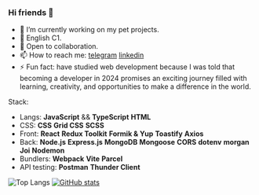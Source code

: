 ### Hi friends 👋

- 🌱 I’m currently working on my pet projects.
- 🌱 English C1.
- 🤗 Open to collaboration.
- 📫 How to reach me: [telegram](https://t.me/irinalya) [linkedin](https://www.linkedin.com/in/iryna-shevchenko-ua/)
- ⚡ Fun fact: have studied web development because I was told that becoming a developer in 2024 promises an exciting journey filled with learning, creativity, and opportunities to make a difference in the world.

Stack:
- Langs: **JavaScript** && **TypeScript** **HTML**
- CSS: **CSS** **Grid CSS** **SCSS**
- Front: **React** **Redux Toolkit** **Formik & Yup** **Toastify** **Axios**
- Back: **Node.js** **Express.js** **MongoDB** **Mongoose** **CORS** **dotenv** **morgan** **Joi** **Nodemon**
- Bundlers: **Webpack** **Vite** **Parcel**
- API testing: **Postman** **Thunder Client**

![Top Langs](https://github-readme-stats.vercel.app/api/top-langs/?username=ByeByeSyrena&layout=compact&theme=tokyonight)
[![GitHub stats](https://github-readme-stats.vercel.app/api?username=ByeByeSyrena&theme=tokyonight)](https://github.com/ByeByeSyrena/github-readme-stats)
